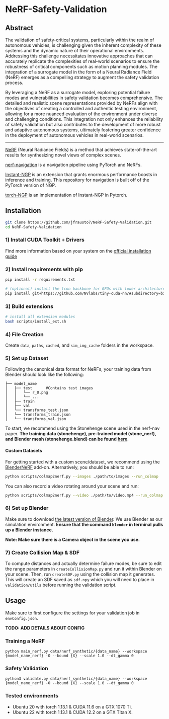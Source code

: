# NeRF-Safety-Validation

## Abstract

The validation of safety-critical systems, particularly within the realm of autonomous vehicles, is challenging given the inherent complexity of these systems and the dynamic nature of their operational environments. Addressing this challenge necessitates innovative approaches that can accurately replicate the complexities of real-world scenarios to ensure the robustness of critical components such as motion planning modules. The integration of a surrogate model in the form of a Neural Radiance Field (NeRF) emerges as a compelling strategy to augment the safety validation process. 

By leveraging a NeRF as a surrogate model, exploring potential failure modes and vulnerabilities in safety validation becomes comprehensive. The detailed and realistic scene representations provided by NeRFs align with the objectives of creating a controlled and authentic testing environment, allowing for a more nuanced evaluation of the environment under diverse and challenging conditions. This integration not only enhances the reliability of safety validation but also contributes to the development of more robust and adaptive autonomous systems, ultimately fostering greater confidence in the deployment of autonomous vehicles in real-world scenarios.

---

[NeRF](http://www.matthewtancik.com/nerf) (Neural Radiance Fields) is a method that achieves state-of-the-art results for synthesizing novel views of complex scenes.

[nerf-navigation](https://github.com/mikh3x4/nerf-navigation) is a navigation pipeline using PyTorch and NeRFs.

[Instant-NGP](https://github.com/NVlabs/instant-ngp) is an extension that grants enormous performance boosts in inference and training. This repository for navigation is built off of the PyTorch version of NGP.

[torch-NGP](https://github.com/ashawkey/torch-ngp) is an implementation of Instant-NGP in Pytorch.

## Installation

```bash
git clone https://github.com/jfrausto7/NeRF-Safety-Validation.git
cd NeRF-Safety-Validation
```

### 1) Install CUDA Toolkit + Drivers
Find more information based on your system on the [official installation guide](https://docs.nvidia.com/cuda/cuda-installation-guide-linux/)

### 2) Install requirements with pip
```bash
pip install -r requirements.txt

# (optional) install the tcnn backbone for GPUs with lower architectures
pip install git+https://github.com/NVlabs/tiny-cuda-nn/#subdirectory=bindings/torch
```

### 3) Build extensions
```bash
# install all extension modules
bash scripts/install_ext.sh
```

### 4) File Creation
Create `data`, `paths`, `cached`, and `sim_img_cache` folders in the workspace.

### 5) Set up Dataset
Following the canonical data format for NeRFs, your training data from Blender should look like the following:

```                                                                                                                              
├── model_name                                                                                                  
│   ├── test      #Contains test images      
│   │   └── r_0.png           
│   │   └── ...                                                                                                    
│   ├── train                                                                                  
│   ├── val  
│   └── transforms_test.json  
│   └── transforms_train.json
│   └── transforms_val.json
```
To start, we recommend using the Stonehenge scene used in the nerf-nav paper. 
**The training data (stonehenge), pre-trained model (stone_nerf), and Blender mesh (stonehenge.blend) can be found [here](https://drive.google.com/drive/folders/104v_ehsK8joFHpPFZv_x31wjt-FUOe_Y?usp=sharing)**.

#### Custom Datasets

For getting started with a custom scene/dataset, we recommend using the [BlenderNeRF](https://github.com/maximeraafat/BlenderNeRF) add-on. Alternatively, you should be able to run:

```bash
python scripts/colmap2nerf.py --images ./path/to/images --run_colmap
```
You can also record a video rotating around your scene and run:

```bash
python scripts/colmap2nerf.py --video ./path/to/video.mp4 --run_colmap
```

### 6) Set up Blender

Make sure to download [the latest version of Blender](https://www.blender.org/download/). We use Blender as our simulation environment. **Ensure that the command ```blender``` in terminal pulls up a Blender instance.**

**Note: Make sure there is a Camera object in the scene you use.**

### 7) Create Collision Map & SDF

To compute distances and actually determine failure modes, be sure to edit the range parameters in ```createCollisionMap.py``` and run it within Blender on your scene. Then, run ```createSDF.py``` using the collision map it generates. This will create an SDF saved as ```sdf.npy``` which you will need to place in ```validation/utils``` before running the validation script.

## Usage

Make sure to first configure the settings for your validation job in `envConfig.json`.

**TODO: ADD DETAILS ABOUT CONFIG**

### Training a NeRF

```
python main_nerf.py data/nerf_synthetic/{data_name} --workspace {model_name_nerf} -O --bound {X} --scale 1.0 --dt_gamma 0
```

### Safety Validation
```
python3 validate.py data/nerf_synthetic/{data_name} --workspace {model_name_nerf} -O --bound {X} --scale 1.0 --dt_gamma 0
```

### Tested environments
* Ubuntu 20 with torch 1.13.1 & CUDA 11.6 on a GTX 1070 Ti.
* Ubuntu 22 with torch 1.13.1 & CUDA 12.2 on a GTX Titan X.
